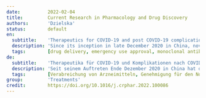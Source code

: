 ```yaml
---
date:          2022-02-04
title:         Current Research in Pharmacology and Drug Discovery
authors:       'Dzielska'
status:        default
en:
  subtitle:    'Therapeutics for COVID-19 and post COVID-19 complications: An update'
  description: 'Since its inception in late December 2020 in China, novel coronavirus has affected the global socio-economic aspect. Currently, the world is seeking safe and effective treatment measures against COVID-19 to eradicate it. Many established drug molecules are tested against SARS-CoV-2 as a part of drug repurposing where some are proved effective for symptomatic relief while some are ineffective. Drug repurposing is a practical strategy for rapidly developing antiviral agents. Drug repurposing typically begins with virtual screening of existing drugs using docking experiments. Many drugs are presently being repurposed utilizing basic understanding of disease pathogenesis and drug pharmacodynamics, as well as computational methods. In the present situation, drug repositioning could be viewed as a new treatment option for COVID-19. Several new drug molecules and biologics are engineered against SARS-CoV-2 and are under different stages of clinical development. A few biologics drug products are approved by USFDA for emergency use in the covid management. Due to continuous mutation, many of the approved vaccines are not much efficacious to render the individual immune against opportunistic infection of SARS-CoV-2. Hence, there is a strong need for the cogent therapeutic agent for covid management. In this review, a consolidated summary of the therapeutic development against SARS-CoV-2 is depicted along with an overview of effective management of post COVID-19 complications.'
  tags:        [drug delivery, emergency use approval, monoclonal antibodies, post COVID complications]
de:
  subtitle:    'Therapeutika für COVID-19 und Komplikationen nach COVID-19: Ein Update'
  description: 'Seit seinem Auftreten Ende Dezember 2020 in China hat das neuartige Coronavirus die globale sozioökonomische Situation beeinflusst. Derzeit sucht die Welt nach sicheren und wirksamen Behandlungsmaßnahmen gegen COVID-19, um es auszurotten. Viele etablierte Arzneimittelmoleküle werden gegen SARS-CoV-2 im Rahmen des Drug Repurposing getestet, wobei sich einige als wirksam zur Linderung der Symptome erwiesen haben, während andere unwirksam sind. Die Umwidmung von Arzneimitteln ist eine praktische Strategie zur raschen Entwicklung antiviraler Wirkstoffe. Das Repurposing von Arzneimitteln beginnt in der Regel mit einem virtuellen Screening bestehender Arzneimittel durch Docking-Experimente. Viele Arzneimittel werden derzeit mit Hilfe grundlegender Kenntnisse der Krankheitspathogenese und der Pharmakodynamik von Arzneimitteln sowie mit Hilfe von Computermethoden neu positioniert. In der gegenwärtigen Situation könnte die Neupositionierung von Arzneimitteln als eine neue Behandlungsoption für COVID-19 angesehen werden. Mehrere neue Arzneimittelmoleküle und Biologika wurden gegen SARS-CoV-2 entwickelt und befinden sich in verschiedenen Stadien der klinischen Entwicklung. Einige biologische Arzneimittel sind von der USFDA für die Notfallbehandlung von Covid zugelassen. Aufgrund der ständigen Mutation sind viele der zugelassenen Impfstoffe nicht sehr wirksam, um den Menschen gegen die opportunistische Infektion mit SARS-CoV-2 immun zu machen. Daher besteht ein dringender Bedarf an aussagekräftigen therapeutischen Mitteln für die Behandlung von Virosen. In dieser Übersichtsarbeit wird eine konsolidierte Zusammenfassung der therapeutischen Entwicklung gegen SARS-CoV-2 dargestellt und ein Überblick über die wirksame Behandlung von Komplikationen nach COVID-19 gegeben.' 
  tags:        [Verabreichung von Arzneimitteln, Genehmigung für den Notfalleinsatz, monoklonale Antikörper, Post-COVID-Komplikationen]
group:         'Treatments'
credit:        https://doi.org/10.1016/j.crphar.2022.100086
---
```

